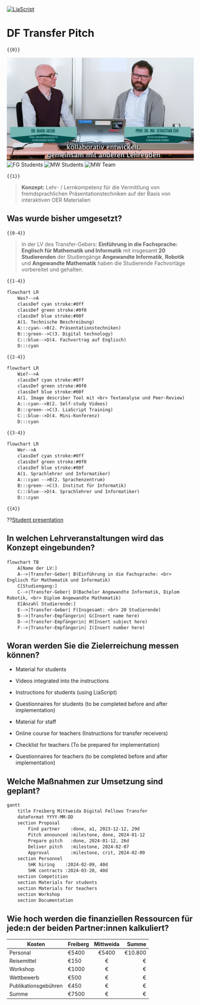 <!--
author:   Mark Jacob, Marika Claus, Sebastian Zug
email:    your@email.com
version:  0.1.0
language: de
narrator: US English Female

comment:  A pitch for a Digital Fellows transfer project


import: https://raw.githubusercontent.com/liaScript/mermaid_template/master/README.md

link:     https://cdn.jsdelivr.net/chartist.js/latest/chartist.min.css

script:   https://cdn.jsdelivr.net/chartist.js/latest/chartist.min.js

-->

[![LiaScript](https://raw.githubusercontent.com/LiaScript/LiaScript/master/badges/course.svg)](https://liascript.github.io/course/?https://github.com/markjjacob/df-pitch-2024/blob/main/pitch.md)

# DF Transfer Pitch

    {{0}}
![FG Team](/img/Mark_Sebastian.png "Tandem Fellowship Freiberg ⭐⭐⭐⭐⭐")
![FG Students](/img/FG_Students.png "Wir haben davon profitiert 😃😊😄")
![MW Students](https://www.hs-mittweida.de/fileadmin/_processed_/2/8/csm_150507_AlexHaus1_DSC_3549_bea5_Gesicht_AS43kl_ad3c22edfe.jpg "Auch wir in Mittweida wollen davon profitieren! 😄😊😃")
![MW Team](https://www.institute.hs-mittweida.de/fileadmin/_processed_/e/c/csm_20230919-IMG_2907_996b83d15a.jpg "Wir auch 🧑‍🏫👩‍🏫👨‍🏫")

    {{1}}
> **Konzept:** Lehr- / Lernkompetenz für die Vermittlung von fremdsprachlichen Präsentationstechniken auf der Basis von interaktiven OER Materialien

## Was wurde bisher umgesetzt?

    {{0-4}}
> In der LV des Transfer-Gebers: **Einführung in die Fachsprache: Englisch für Mathematik und Informatik** mit insgesamt **20 Studierenden** der Studiengänge **Angewandte Informatik**, **Robotik** und **Angewandte Mathematik** haben die Studierende Fachvortäge vorbereitet und gehalten.

    {{1-4}}
```mermaid @mermaid
flowchart LR
    Was?-->A
    classDef cyan stroke:#0ff
    classDef green stroke:#0f0
    classDef blue stroke:#00f
    A(1. Technische Beschreibung)
    A:::cyan-->B(2. Präsentationstechniken)
    B:::green-->C(3. Digital technology)
    C:::blue-->D(4. Fachvortrag auf Englisch)
    D:::cyan
```

    {{2-4}}
```mermaid @mermaid
flowchart LR
    Wie?-->A
    classDef cyan stroke:#0ff
    classDef green stroke:#0f0
    classDef blue stroke:#00f
    A(1. Image describer Tool mit <br> Textanalyse und Peer-Review)
    A:::cyan-->B(2. Self-study Videos)
    B:::green-->C(3. LiaScript Training)
    C:::blue-->D(4. Mini-Konferenz)
    D:::cyan
```

    {{3-4}}
```mermaid @mermaid
flowchart LR
    Wer-->A
    classDef cyan stroke:#0ff
    classDef green stroke:#0f0
    classDef blue stroke:#00f
    A(1. Sprachlehrer und Informatiker)
    A:::cyan -->B(2. Sprachenzentrum)
    B:::green-->C(3. Institut für Informatik)
    C:::blue-->D(4. Sprachlehrer und Informatiker)
    D:::cyan
```

    {{4}}
??[Student presentation](https://liascript.github.io/course/?https://raw.githubusercontent.com/BerndSchmecka/lia-presentation/main/presentation.md#5)


## In welchen Lehrveranstaltungen wird das Konzept eingebunden?

```mermaid @mermaid
flowchart TB
    A[Name der LV:]
    A-->|Transfer-Geber| B(Einführung in die Fachsprache: <br> Englisch für Mathematik und Informatik)
    C[Studiengang:]
    C-->|Transfer-Geber| D(Bachelor Angewandte Informatik, Diplom Robotik, <br> Diplom Angewandte Mathematik)
    E[Anzahl Studierende:]
    E-->|Transfer-Geber| F(Insgesamt: <br> 20 Studierende)
    B-->|Transfer-Empfängerin| G(Insert name here)
    D-->|Transfer-Empfängerin| H(Insert subject here)
    F-->|Transfer-Empfängerin| I(Insert number here)
```

## Woran werden Sie die Zielerreichung messen können?

 - Material for students

  - Videos integrated into the instructions
  - Instructions for students (using LiaScript)
  - Questionnaires for students (to be completed before and after implementation)

 - Material for staff

  - Online course for teachers (Instructions for transfer receivers)
  - Checklist for teachers (To be prepared for implementation)
  - Questionnaires for teachers (to be completed before and after implementation)

## Welche Maßnahmen zur Umsetzung sind geplant?

```mermaid @mermaid
gantt
    title Freiberg Mittweida Digital Fellows Transfer
    dateFormat YYYY-MM-DD
    section Proposal
        Find partner    :done, a1, 2023-12-12, 29d
        Pitch announced :milestone, done, 2024-01-12
        Prepare pitch   :done, 2024-01-12, 26d
        Deliver pitch   :milestone, 2024-02-07
        Approval        :milestone, crit, 2024-02-09
    section Personnel
        SHK hiring    :2024-02-09, 40d
        SHK contracts :2024-03-20, 40d
    section Competition
    section Materials for students
    section Materials for teachers
    section Workshop
    section Documentation
```


## Wie hoch werden die finanziellen Ressourcen für jede:n der beiden Partner:innen kalkuliert?

| Kosten                | Freiberg | Mittweida | Summe   |
| --------------------- | -------- | :-------: | ------: |
|  Personal             | €5400    |   €5400   | €10.800 |
|  Reisemittel          | €150     |   €       | €       |
|  Workshop             | €1000    |   €       | €       |
|  Wettbewerb           | €500     |   €       | €       |
|  Publikationsgebühren | €450     |   €       | €       |
|  Summe                | €7500    |   €       | €       |